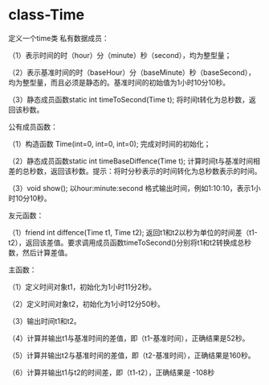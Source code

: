 # class-Time
定义一个time类
私有数据成员：

（1）表示时间的时（hour）分（minute）秒（second），均为整型量；

（2）表示基准时间的时（baseHour）分（baseMinute）秒（baseSecond），均为整型量，而且必须是静态的。基准时间的初始值为1小时10分10秒。

（3）静态成员函数static int timeToSecond(Time t); 将时间t转化为总秒数，返回该秒数。

公有成员函数：

（1）构造函数 Time(int=0, int=0, int=0); 完成对时间的初始化；

（2）静态成员函数static int timeBaseDiffence(Time t); 计算时间t与基准时间相差的总秒数，返回该秒数。提示：将时分秒表示的时间转化为总秒数表示的时间。

（3）void show(); 以hour:minute:second 格式输出时间，例如1:10:10，表示1小时10分10秒。

友元函数：

（1）friend int diffence(Time t1, Time t2); 返回t1和t2以秒为单位的时间差（t1-t2），返回该差值。要求调用成员函数timeToSecond()分别将t1和t2转换成总秒数，然后计算差值。

主函数：

（1）定义时间对象t1，初始化为1小时11分2秒。

（2）定义时间对象t2，初始化为1小时12分50秒。

（3）输出时间t1和t2。

（4）计算并输出t1与基准时间的差值，即（t1-基准时间），正确结果是52秒。

（5）计算并输出t2与基准时间的差值，即（t2-基准时间），正确结果是160秒。

（6）计算并输出t1与t2的时间差，即（t1-t2），正确结果是 -108秒
